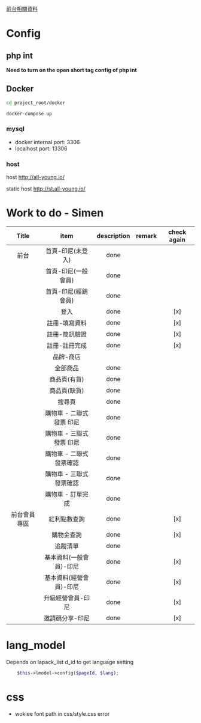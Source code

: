 [前台相關資料](/LOGGER.simen.md)

# Config

## php int

**Need to turn on the open short tag config of php int**

## Docker

```bash
cd project_root/docker
```

```bash
docker-compose up
```

### mysql

- docker internal port: 3306
- localhost port: 13306

### host

host http://all-young.io/

static host http://st.all-young.io/


# Work to do - Simen

|    Title     |           item           | description | remark | check again |
| :----------: | :----------------------: | :---------: | :----: | :---------: |
|     前台     |    首頁-印尼(未登入)     |    done     |        |   &nbsp;    |
|              |   首頁-印尼(一般會員)    |    done     |        |   &nbsp;    |
|              |   首頁-印尼(經銷會員)    |    done     |        |   &nbsp;    |
|              |           登入           |    done     |        |     [x]     |
|              |      註冊-填寫資料       |    done     |        |     [x]     |
|              |      註冊-簡訊驗證       |    done     |        |     [x]     |
|              |      註冊-註冊完成       |    done     |        |     [x]     |
|              |        品牌-商店         |   &nbsp;    |        |   &nbsp;    |
|              |         全部商品         |    done     |        |   &nbsp;    |
|              |       商品頁(有貨)       |    done     |        |   &nbsp;    |
|              |       商品頁(缺貨)       |    done     |        |   &nbsp;    |
|              |          搜尋頁          |    done     |        |   &nbsp;    |
|              | 購物車 - 二聯式發票 印尼 |    done     |        |   &nbsp;    |
|              | 購物車 - 三聯式發票 印尼 |    done     |        |   &nbsp;    |
|              | 購物車 - 二聯式發票確認  |    done     |        |   &nbsp;    |
|              | 購物車 - 三聯式發票確認  |    done     |        |   &nbsp;    |
|              |    購物車 - 訂單完成     |    done     |        |   &nbsp;    |
| 前台會員專區 |       紅利點數查詢       |    done     |        |     [x]     |
|              |        購物金查詢        |    done     |        |     [x]     |
|              |         追蹤清單         |    done     |        |   &nbsp;    |
|              | 基本資料(一般會員)-印尼  |    done     |        |     [x]     |
|              | 基本資料(經營會員)-印尼  |    done     |        |     [x]     |
|              |    升級經營會員-印尼     |    done     |        |     [x]     |
|              |     邀請碼分享-印尼      |    done     |        |     [x]     |

# lang_model

Depends on lapack_list d_id to get language setting

```php
    $this->lmodel->config($pageId, $lang); 
```

# css 

- wokiee font path in css/style.css error

